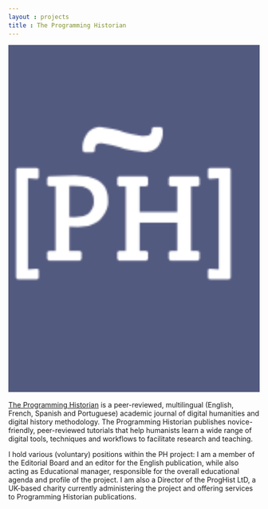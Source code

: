 ```yaml
---
layout : projects
title : The Programming Historian  
---
```


<img src="../images/ph.jpg" width="700"/>

<a href="https://programminghistorian.org">The Programming Historian</a> is a peer-reviewed, multilingual (English, French, Spanish and Portuguese) academic journal of digital humanities and digital history methodology.  The Programming Historian publishes novice-friendly, peer-reviewed tutorials that help humanists learn a wide range of digital tools, techniques and workflows to facilitate research and teaching.  

I hold various (voluntary) positions within the PH project: I am a member of the Editorial Board and an editor for the English publication, while also acting as Educational manager, responsible for the overall educational agenda and profile of the project. I am also a Director of the ProgHist LtD, a UK-based charity currently administering the project and offering services to Programming Historian publications.

